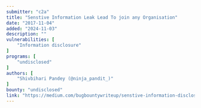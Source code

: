 ```yaml
---
submitter: "c2a"
title: "Senstive Information Leak Lead To join any Organisation"
date: "2017-11-04"
added: "2024-11-03"
description: ""
vulnerabilities: [
    "Information disclosure"
]
programs: [
    "undisclosed"
]
authors: [
    "Shivbihari Pandey (@ninja_pandit_)"
]
bounty: "undisclosed"
link: "https://medium.com/bugbountywriteup/senstive-information-disclose-lead-to-join-any-organisation-40ab549011"
---
```





